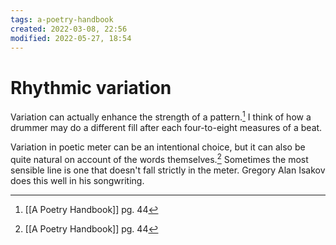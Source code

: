 ```yaml
---
tags: a-poetry-handbook 
created: 2022-03-08, 22:56
modified: 2022-05-27, 18:54
---
```


# Rhythmic variation
Variation can actually enhance the strength of a pattern.[^1] I think of how a drummer may do a different fill after each four-to-eight measures of a beat.

Variation in poetic meter can be an intentional choice, but it can also be quite natural on account of the words themselves.[^1] Sometimes the most sensible line is one that doesn't fall strictly in the meter. Gregory Alan Isakov does this well in his songwriting. 

[^1]: [[A Poetry Handbook]] pg. 44